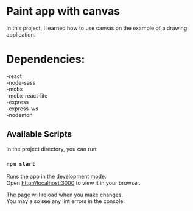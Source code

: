 # Paint app with canvas

In this project, I learned how to use canvas on the example of a drawing application.

# Dependencies:

   -react\
   -node-sass\
   -mobx\
   -mobx-react-lite\
   -express\
   -express-ws\
   -nodemon

## Available Scripts

In the project directory, you can run:

### `npm start`

Runs the app in the development mode.\
Open [http://localhost:3000](http://localhost:3000) to view it in your browser.

The page will reload when you make changes.\
You may also see any lint errors in the console.
